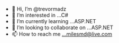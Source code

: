 - 👋 Hi, I’m @trevormadz
- 👀 I’m interested in ...C#
- 🌱 I’m currently learning ...ASP.NET
- 💞️ I’m looking to collaborate on ...ASP.NET
- 📫 How to reach me ...milesmd@live.com

<!---
trevormadz/trevormadz is a ✨ special ✨ repository because its `README.md` (this file) appears on your GitHub profile.
You can click the Preview link to take a look at your changes.
--->
